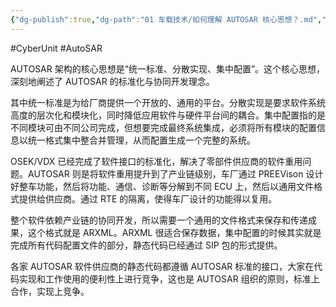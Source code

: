 ```yaml
---
{"dg-publish":true,"dg-path":"01 车载技术/如何理解 AUTOSAR 核心思想？.md","permalink":"/01 车载技术/如何理解 AUTOSAR 核心思想？/","created":"2024-06-28T09:02:22.000+08:00","updated":"2025-06-30T21:43:45.000+08:00"}
---
```


#CyberUnit #AutoSAR

AUTOSAR 架构的核心思想是“统一标准、分散实现、集中配置”。这个核心思想，深刻地阐述了 AUTOSAR 的标准化与协同开发理念。

其中统一标准是为给厂商提供一个开放的、通用的平台。分散实现是要求软件系统高度的层次化和模块化，同时降低应用软件与硬件平台间的耦合。集中配置指的是不同模块可由不同公司完成，但想要完成最终系统集成，必须将所有模块的配置信息以统一格式集中整合并管理，从而配置生成一个完整的系统。

OSEK/VDX 已经完成了软件接口的标准化，解决了零部件供应商的软件重用问题。AUTOSAR 则是将软件重用提升到了产业链级别，车厂通过 PREEVison 设计好整车功能，然后将功能、通信、诊断等分解到不同 ECU 上，然后以通用文件格式提供给供应商。通过 RTE 的隔离，使得车厂设计的功能得以复用。

整个软件依赖产业链的协同开发，所以需要一个通用的文件格式来保存和传递成果，这个格式就是 ARXML。ARXML 很适合保存数据，集中配置的时候其实就是完成所有代码配置文件的部分，静态代码已经通过 SIP 包的形式提供。

各家 AUTOSAR 软件供应商的静态代码都遵循 AUTOSAR 标准的接口，大家在代码实现和工作使用的便利性上进行竞争，这也是 AUTOSAR 组织的原则，标准上合作，实现上竞争。